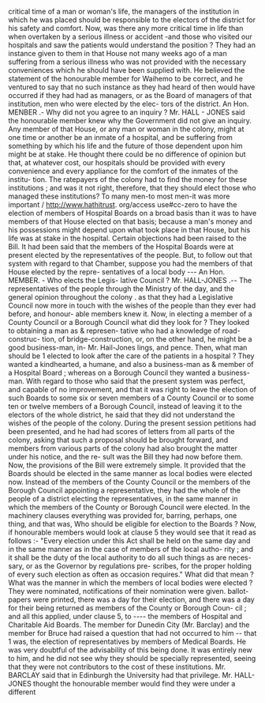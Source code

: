 critical time of a man or woman's life, the managers of the institution in which he was placed should be responsible to the electors of the district for his safety and comfort. Now, was there any more critical time in life than when overtaken by a serious illness or accident -and those who visited our hospitals and saw the patients would understand the position ? They had an instance given to them in that House not many weeks ago of a man suffering from a serious illness who was not provided with the necessary conveniences which he should have been supplied with. He believed the statement of the honourable member for Waihemo to be correct, and he ventured to say that no such instance as they had heard of then would have occurred if they had had as managers, or as the Board of managers of that institution, men who were elected by the elec- tors of the district. An Hon. MENBER .- Why did not you agree to an inquiry ? Mr. HALL - JONES said the honourable member knew why the Government did not give an inquiry. Any member of that House, or any man or woman in the colony, might at one time or another be an inmate of a hospital, and be suffering from something by which his life and the future of those dependent upon him might be at stake. He thought there could be no difference of opinion but that, at whatever cost, our hospitals should be provided with every convenience and every appliance for the comfort of the inmates of the institu- tion. The ratepayers of the colony had to find the money for these institutions ; and was it not right, therefore, that they should elect those who managed these institutions? To many men-to most men-it was more important / http://www.hathitrust. org/access use#cc-zero to have the election of members of Hospital Boards on a broad basis than it was to have members of that House elected on that basis; because a man's money and his possessions might depend upon what took place in that House, but his life was at stake in the hospital. Certain objections had been raised to the Bill. It had been said that the members of the Hospital Boards were at present elected by the representatives of the people. But, to follow out that system with regard to that Chamber, suppose you had the members of that House elected by the repre- sentatives of a local body --- An Hon. MEMBER. - Who elects the Legis- lative Council ? Mr. HALL-JONES .-- The representatives of the people through the Ministry of the day, and the general opinion throughout the colony . as that they had a Legislative Council now more in touch with the wishes of the people than they ever had before, and honour- able members knew it. Now, in electing a member of a County Council or a Borough Council what did they look for ? They looked to obtaining a man as & represen- tative who had a knowledge of road-construc- tion, of bridge-construction, or, on the other hand, he might be a good business-man, in- Mr. Hail-Jones lings, and pence. Then, what man should be 1 elected to look after the care of the patients in a hospital ? They wanted a kindhearted, a humane, and also a business-man as & member of a Hospital Board ; whereas on a Borough Council they wanted a business- man. With regard to those who said that the present system was perfect, and capable of no improvement, and that it was right to leave the election of such Boards to some six or seven members of a County Council or to some ten or twelve members of a Borough Council, instead of leaving it to the electors of the whole district, he said that they did not understand the wishes of the people of the colony. During the present session petitions had been presented, and he had had scores of letters from all parts of the colony, asking that such a proposal should be brought forward, and members from various parts of the colony had also brought the matter under his notice, and the re- sult was the Bill they had now before them. Now, the provisions of the Bill were extremely simple. It provided that the Boards should be elected in the same manner as local bodies were elected now. Instead of the members of the County Council or the members of the Borough Council appointing a representative, they had the whole of the people of a district electing the representatives, in the same manner in which the members of the County or Borough Council were elected. In the machinery clauses everything was provided for, barring, perhaps, one thing, and that was, Who should be eligible for election to the Boards ? Now, if honourable members would look at clause 5 they would see that it read as follows :- "Every election under this Act shall be held on the same day and in the same manner as in the case of members of the local autho- rity ; and it shall be the duty of the local authority to do all such things as are neces- sary, or as the Governor by regulations pre- scribes, for the proper holding of every such election as often as occasion requires." What did that mean ? What was the manner in which the members of local bodies were elected ? They were nominated, notifications of their nomination were given. ballot-papers were printed, there was a day for their election, and there was a day for their being returned as members of the County or Borough Coun- cil ; and all this applied, under clause 5, to \---- the members of Hospital and Charitable Aid Boards. The member for Dunedin City (Mr. Barclay) and the member for Bruce had raised a question that had not occurred to him -- that 1 was, the election of representatives by members of Medical Boards. He was very doubtful of the advisability of this being done. It was entirely new to him, and he did not see why they should be specially represented, seeing that they were not contributors to the cost of these institutions. Mr. BARCLAY said that in Edinburgh the University had that privilege. Mr. HALL-JONES thought the honourable member would find they were under a different 